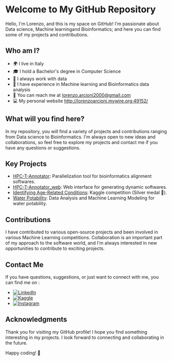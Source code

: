 # Welcome to My GitHub Repository

Hello, I'm Lorenzo, and this is my space on GitHub! I'm passionate about Data science, Machine learningand Bioinformatics; and here you can find some of my projects and contributions.

## Who am I?

- 🌍 I live in Italy
- 🎓 I hold a Bachelor's degree in Computer Science
- 💼 I always work with data
- 🚀 I have experience in Machine learning and Bioinformatics data analysis
- 📧 You can reach me at lorenzo.arcioni2000@gmail.com
- 💻 My personal website http://lorenzoarcioni.mywire.org:49152/

## What will you find here?

In my repository, you will find a variety of projects and contributions ranging from Data science to Bioinformatics. I'm always open to new ideas and collaborations, so feel free to explore my projects and contact me if you have any questions or suggestions.

## Key Projects

- [HPC-T-Annotator](https://github.com/lorenzo-arcioni/HPC-T-Annotator): Parallelization tool for bioinformatics alignment softwares.
- [HPC-T-Annotator_web](http://raganella.deb.unitus.it:49152/): Web interface for generating dynamic softwares.
- [Identifying Age-Related Conditions](https://github.com/lorenzo-arcioni/icr-identify-age-related-conditions): Kaggle competition (Silver medal 🥈).
- [Water Potability](https://github.com/lorenzo-arcioni/water-potability-analysis): Data Analysis and Machine Learning Modeling for water potability.

## Contributions

I have contributed to various open-source projects and been involved in various Machine Learning competitions. Collaboration is an important part of my approach to the software world, and I'm always interested in new opportunities to contribute to exciting projects.

## Contact Me

If you have questions, suggestions, or just want to connect with me, you can find me on :
- [![LinkedIn](https://www.example.com/kaggle-icon.png)](https://www.linkedin.com/in/lorenzo-arcioni-216b921b5/)
- [![Kaggle](https://www.example.com/kaggle-icon.png)](https://www.kaggle.com/lorenzoarcioni)
- [![Instagram](https://www.example.com/instagram-icon.png)](https://www.instagram.com/lorenzo_arcioni/)

## Acknowledgments

Thank you for visiting my GitHub profile! I hope you find something interesting in my projects. I look forward to connecting and collaborating in the future.

Happy coding! 🚀
